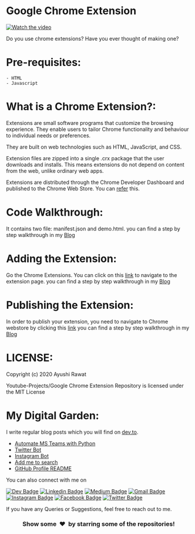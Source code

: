 # Google Chrome Extension

[![Watch the video](https://github.com/ayushi7rawat/Youtube-Projects/blob/master/Google%20Chrome%20Extension/cover.png)](https://www.youtube.com/watch?v=ZWbPtPHR4hY)

Do you use chrome extensions? Have you ever thought of making one?

Pre-requisites:
==========================
```
- HTML
- Javascript
```

What is a Chrome Extension?:
==========================
Extensions are small software programs that customize the browsing experience. They enable users to tailor Chrome functionality and behaviour to individual needs or preferences.

They are built on web technologies such as HTML, JavaScript, and CSS.

Extension files are zipped into a single .crx package that the user downloads and installs. This means extensions do not depend on content from the web, unlike ordinary web apps.

Extensions are distributed through the Chrome Developer Dashboard and published to the Chrome Web Store.
You can [refer](https://developer.chrome.com/extensions) this. 

Code Walkthrough:
==========================
It contains two file: manifest.json and demo.html.
you can find a step by step walkthrough in my [Blog](https://dev.to/ayushi7rawat/how-to-make-your-own-google-chrome-extension-dbl)

Adding the Extension:
==========================
Go the Chrome Extensions. You can click on this [link](chrome://extensions/) to navigate to the extension page.
you can find a step by step walkthrough in my [Blog](https://dev.to/ayushi7rawat/how-to-make-your-own-google-chrome-extension-dbl)

Publishing the Extension:
==========================
In order to publish your extension, you need to navigate to Chrome webstore by clicking this [link](https://chrome.google.com/webstore/devconsole/register)
you can find a step by step walkthrough in my [Blog](https://dev.to/ayushi7rawat/how-to-make-your-own-google-chrome-extension-dbl)

LICENSE:
==========================
Copyright (c) 2020 Ayushi Rawat

Youtube-Projects/Google Chrome Extension Repository is licensed under the MIT License

My Digital Garden:
==========================
I write regular blog posts which you will find on [dev.to](https://dev.to/ayushi7rawat).
- [Automate MS Teams with Python](https://dev.to/ayushi7rawat/how-to-automate-ms-teams-with-python-3g2d)
- [Twitter Bot](https://dev.to/ayushi_rawat_/how-to-make-a-twitter-bot-with-python-3jg9)
- [Instagram Bot](https://dev.to/ayushi_rawat_/how-to-make-an-instagram-bot-with-python-1ggb)
- [Add me to search](https://dev.to/ayushi_rawat_/add-me-to-search-in-3-simple-steps-27jg)
- [GitHub Profile README](https://dev.to/ayushi_rawat_/create-a-github-profile-readme-in-3-simple-steps-3ofj)

 
 You can also connect with me on 
 
 [![Dev Badge](https://img.shields.io/badge/-DEV.to-47CCCC?style=flat&logo=Google-Chrome&logoColor=white&link=https://dev.to/ayushi7rawat)](https://dev.to/ayushi7rawat) 
   [![Linkedin Badge](https://img.shields.io/badge/-Linkedin-blue?style=flat-square&logo=Linkedin&logoColor=white&link=https://www.linkedin.com/in/ayushi7rawat/)](https://www.linkedin.com/in/ayushi7rawat/) 
   [![Medium Badge](https://img.shields.io/badge/-Medium-000000?style=flat&labelColor=000000&logo=Medium&link=https://medium.com/@ayushi7rawat)](https://medium.com/@ayushi7rawat) 
   [![Gmail Badge](https://img.shields.io/badge/-Gmail-c14438?style=flat-square&logo=Gmail&logoColor=white&link=mailto:ayushi7rawat@gmail.com)](mailto:ayushi7rawat@gmail.com)
   [![Instagram Badge](https://img.shields.io/badge/-Instagram-purple?style=flat&logo=instagram&logoColor=white&link=https://instagram.com/ayushi7rawat/)](https://instagram.com/ayushi7rawat) 
   [![Facebook Badge](https://img.shields.io/badge/-Facebook-036be4?style=flat-square&logo=Facebook&logoColor=white&link=https://www.facebook.com/profile.php?id=100008625401332)](https://www.facebook.com/people/Ayushi-Rawat/100008625401332)
  [![Twitter Badge](https://img.shields.io/badge/-Twitter-1ca0f1?style=flat-square&labelColor=1ca0f1&logo=twitter&logoColor=white&link=https://twitter.com/ayushi_rawat)](https://twitter.com/ayushi_rawat_)  
  
If you have any Queries or Suggestions, feel free to reach out to me.

<h3 align="center">Show some &nbsp;❤️&nbsp; by starring some of the repositories!</h3>
